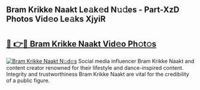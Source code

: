 ## Bram Krikke Naakt Le𝚊k𝚎d N𝚞𝚍es - Part-XzD Photos Vid𝚎o Le𝚊ks XjyiR

# <h2><a href="http://fb0dmt.evod.top/?m=Bram+Krikke+Naakt">🔗 👉🔴 Bram Krikke Naakt Vid𝚎o Ph𝚘t𝚘s</a></h2>

[![Bram Krikke Naakt N𝚞d𝚎s](https://i.imgur.com/8V9OHl7.gif)](http://fb0dmt.evod.top/?m=Bram+Krikke+Naakt)
Social media influencer Bram Krikke Naakt and content creator renowned for their lifestyle and dance-inspired content. Integrity and trustworthiness Bram Krikke Naakt are vital for the credibility of a public figure. 
